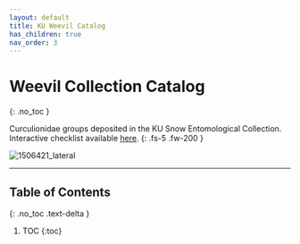 ```yaml
---
layout: default
title: KU Weevil Catalog
has_children: true
nav_order: 3
---
```


# Weevil Collection Catalog
{: .no_toc }

Curculionidae groups deposited in the KU Snow Entomological Collection. Interactive checklist available [here](https://weevil.symbiota.org/portal/checklists/checklist.php?clid=20).
{: .fs-5 .fw-200 }

![1506421_lateral](https://github.com/user-attachments/assets/98a03e54-fad2-488e-9f64-7f28a91267e9)

---

## Table of Contents
{: .no_toc .text-delta }

1. TOC
{:toc}

